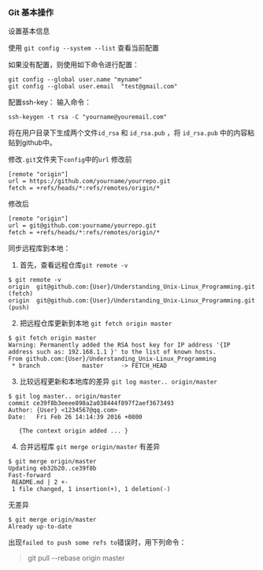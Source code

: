 ### Git 基本操作

设置基本信息

使用 `git config --system --list` 查看当前配置

如果没有配置，则使用如下命令进行配置：
```
git config --global user.name "myname"
git config --global user.email  "test@gmail.com"
```
配置ssh-key：
输入命令：
```
ssh-keygen -t rsa -C "yourname@youremail.com"
```
将在用户目录下生成两个文件`id_rsa` 和 `id_rsa.pub` ，将 `id_rsa.pub` 中的内容粘贴到github中。

修改`.git`文件夹下`config`中的`url`
修改前
```
[remote "origin"]
url = https://github.com/yourname/yourrepo.git
fetch = +refs/heads/*:refs/remotes/origin/*
```
修改后
```
[remote "origin"]
url = git@github.com:yourname/yourrepo.git
fetch = +refs/heads/*:refs/remotes/origin/*
```

同步远程库到本地：

1. 首先，查看远程仓库`git remote -v`
```
$ git remote -v
origin	git@github.com:{User}/Understanding_Unix-Linux_Programming.git (fetch)
origin	git@github.com:{User}/Understanding_Unix-Linux_Programming.git (push)
```

2. 把远程仓库更新到本地 `git fetch origin master`

```
$ git fetch origin master
Warning: Permanently added the RSA host key for IP address '{IP address such as: 192.168.1.1 }' to the list of known hosts.
From github.com:{User}/Understanding_Unix-Linux_Programming
 * branch            master     -> FETCH_HEAD
 ```

 3. 比较远程更新和本地库的差异 `git log master.. origin/master`

 ```
 $ git log master.. origin/master
commit ce39f8b3eeee898a2a038444f897f2aef3673493
Author: {User} <1234567@qq.com>
Date:   Fri Feb 26 14:14:39 2016 +0800

    {The context origin added ... }
```

4. 合并远程库 `git merge origin/master`
有差异
```
$ git merge origin/master
Updating eb32b20..ce39f8b
Fast-forward
 README.md | 2 +-
 1 file changed, 1 insertion(+), 1 deletion(-)
```
无差异
```
$ git merge origin/master
Already up-to-date
```
出现`failed to push some refs to`错误时，用下列命令：
> git pull --rebase origin master

